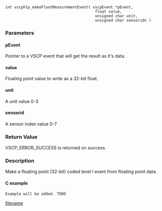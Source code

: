 

```clike
int vscphlp_makeFloatMeasurementEvent( vscpEvent *pEvent, 
                                        float value,
                                        unsigned char unit,
                                        unsigned char sensoridx )
```

### Parameters

#### pEvent
Pointer to a VSCP event that will get the result as it's data.

#### value
Floating point value to write as a 32-bit float.

#### unit
A unit value 0-3

#### sensorid
A sensor index value 0-7

### Return Value
VSCP_ERROR_SUCCESS is returned on success.

### Description
Make a floating point (32-bit) coded level I event from floating point data.

#### C example

```clike
Example will be added. TODO
```



[filename](./bottom_copyright.md ':include')